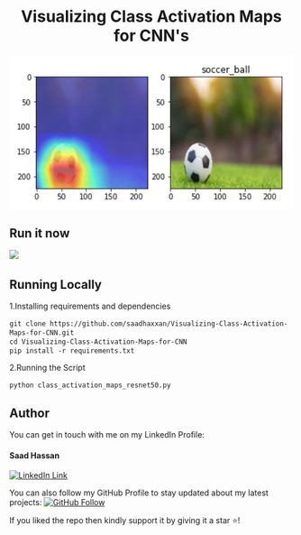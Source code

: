 <h1 align="center">Visualizing Class Activation Maps for CNN's</h1>
<a href="#">
  <div align="center">
    <img src="screenshot.png" width='700'/>
  </div>
</a> 

## Run it now

<a href="https://colab.research.google.com/drive/16CpcQR8YaGa4MtryfDsVEQqAFJFKcxKa" target="_parent">
    <img src="https://colab.research.google.com/assets/colab-badge.svg"/>
</a>

## Running Locally
1.Installing requirements and dependencies
```
git clone https://github.com/saadhaxxan/Visualizing-Class-Activation-Maps-for-CNN.git
cd Visualizing-Class-Activation-Maps-for-CNN
pip install -r requirements.txt
```
2.Running the Script
```
python class_activation_maps_resnet50.py
```
## Author
You can get in touch with me on my LinkedIn Profile:

#### Saad Hassan
[![LinkedIn Link](https://img.shields.io/badge/Connect-saadhaxxan-blue.svg?logo=linkedin&longCache=true&style=social&label=Connect
)](https://www.linkedin.com/in/saadhaxxan)

You can also follow my GitHub Profile to stay updated about my latest projects: [![GitHub Follow](https://img.shields.io/badge/Connect-saadhaxxan-blue.svg?logo=Github&longCache=true&style=social&label=Follow)](https://github.com/saadhaxxan)

If you liked the repo then kindly support it by giving it a star ⭐!
